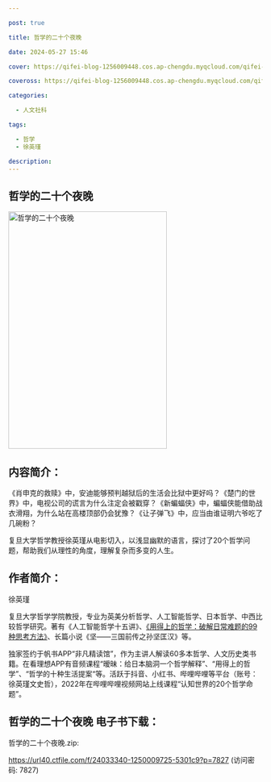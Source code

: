 ```yaml
---

post: true

title: 哲学的二十个夜晚

date: 2024-05-27 15:46

cover: https://qifei-blog-1256009448.cos.ap-chengdu.myqcloud.com/qifei-blog/66060a2a9f345e8d03b9fd79.jpg

coveross: https://qifei-blog-1256009448.cos.ap-chengdu.myqcloud.com/qifei-blog/66060a2a9f345e8d03b9fd79.jpg

categories:

  - 人文社科

tags:

  - 哲学
  - 徐英瑾

description:
---
```


## 哲学的二十个夜晚
<img alt="哲学的二十个夜晚 " class="aligncenter loaded" data-was-processed="true" decoding="async" fetchpriority="high" height="471" src="https://qifei-blog-1256009448.cos.ap-chengdu.myqcloud.com/qifei-blog/66060a2a9f345e8d03b9fd79.jpg" style="cursor: zoom-in;" width="314"/>

## 内容简介：

《肖申克的救赎》中，安迪能够预判越狱后的生活会比狱中更好吗？《楚门的世界》中，电视公司的谎言为什么注定会被戳穿？《新蝙蝠侠》中，蝙蝠侠能借助战衣滑翔，为什么站在高楼顶部仍会犹豫？《让子弹飞》中，应当由谁证明六爷吃了几碗粉？

复旦大学哲学教授徐英瑾从电影切入，以浅显幽默的语言，探讨了20个哲学问题，帮助我们从理性的角度，理解复杂而多变的人生。

## 作者简介：

徐英瑾

复旦大学哲学学院教授，专业为英美分析哲学、人工智能哲学、日本哲学、中西比较哲学研究。著有《人工智能哲学十五讲》、<a href="https://www.huibooks.com/18028.html">《用得上的哲学：破解日常难题的99种思考方法》</a>、长篇小说《坚——三国前传之孙坚匡汉》等。

独家签约于帆书APP“非凡精读馆”，作为主讲人解读60多本哲学、人文历史类书籍。在看理想APP有音频课程“暧昧：给日本脑洞一个哲学解释”、“用得上的哲学”、“哲学的十种生活提案“等。活跃于抖音、小红书、哔哩哔哩等平台（账号：徐英瑾文史哲），2022年在哔哩哔哩视频网站上线课程“认知世界的20个哲学命题”。

## 哲学的二十个夜晚 电子书下载：



哲学的二十个夜晚.zip: 

https://url40.ctfile.com/f/24033340-1250009725-5301c9?p=7827 (访问密码: 7827)
